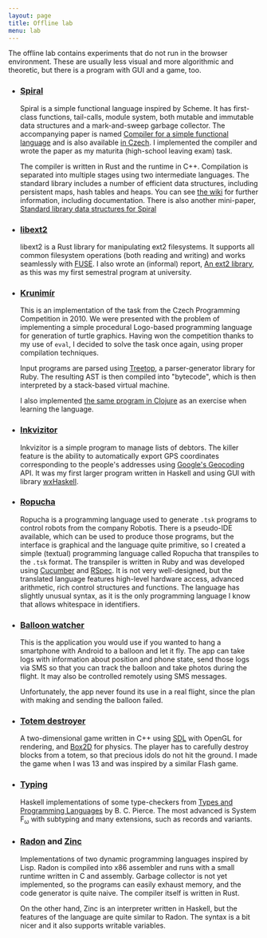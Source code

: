 ```yaml
---
layout: page
title: Offline lab
menu: lab
---
```


The offline lab contains experiments that do not run in the browser environment.
These are usually less visual and more algorithmic and theoretic, but there is a
program with GUI and a game, too.

- ### [Spiral](https://github.com/honzasp/spiral)

  Spiral is a simple functional language inspired by Scheme. It has first-class
  functions, tail-calls, module system, both mutable and immutable data
  structures and a mark-and-sweep garbage collector. The accompanying paper is
  named [Compiler for a simple functional language](/files/spiral_en.pdf) and is
  also available [in Czech](/files/spiral_cs.pdf). I implemented the compiler
  and wrote the paper as my maturita (high-school leaving exam) task.

  The compiler is written in Rust and the runtime in C++. Compilation is
  separated into multiple stages using two intermediate languages. The standard
  library includes a number of efficient data structures, including persistent
  maps, hash tables and heaps. You can see [the
  wiki](https://github.com/honzasp/spiral/wiki) for further information,
  including documentation. There is also another mini-paper, [Standard library
  data structures for Spiral](/files/spiral_data.pdf)

- ### [libext2](https://github.com/honzasp/libext2)

  libext2 is a Rust library for manipulating ext2 filesystems. It supports all
  common filesystem operations (both reading and writing) and works seamlessly
  with [FUSE](https://github.com/libfuse/libfuse). I also wrote an (informal)
  report, [An ext2 library](/files/libext2.pdf), as this was my first semestral
  program at university.

- ### [Krunimír](https://github.com/honzasp/krunimir)

  This is an implementation of the task from the Czech Programming Competition
  in 2010. We were presented with the problem of implementing a simple
  procedural Logo-based programming language for generation of turtle
  graphics. Having won the competition thanks to my use of `eval`, I decided
  to solve the task once again, using proper compilation techniques.

  Input programs are parsed using
  [Treetop](https://github.com/nathansobo/treetop), a parser-generator library
  for Ruby. The resulting AST is then compiled into "bytecode", which is then
  interpreted by a&nbsp;stack-based virtual machine.

  I also implemented [the same program in
  Clojure](https://github.com/honzasp/cjunimir) as an exercise when learning the
  language.

- ### [Inkvizitor](https://github.com/honzasp/inkvizitor)

  Inkvizitor is a simple program to manage lists of debtors. The killer
  feature is the ability to automatically export GPS coordinates corresponding
  to the people's addresses using [Google's
  Geocoding](https://developers.google.com/maps/documentation/geocoding/) API.
  It was my first larger program written in Haskell and using GUI with library
  [wxHaskell](http://www.haskell.org/haskellwiki/WxHaskell).
  

- ### [Ropucha](https://github.com/honzasp/ropucha)

  Ropucha is a programming language used to generate `.tsk` programs to control
  robots from the company Robotis. There is a pseudo-IDE available, which can be
  used to produce those programs, but the interface is graphical and the
  language quite primitive, so I created a simple (textual) programming language
  called Ropucha that transpiles to the `.tsk` format.  The transpiler is
  written in Ruby and was developed using [Cucumber](http://cukes.info) and
  [RSpec](http://rspec.info).  It is not very well-designed, but the translated
  language features high-level hardware access, advanced arithmetic, rich
  control structures and functions.  The language has slightly unusual syntax,
  as it is the only programming language I know that allows whitespace in
  identifiers.
  

- ### [Balloon watcher](https://github.com/honzasp/balloon_watcher)

  This is the application you would use if you wanted to hang a smartphone with
  Android to a balloon and let it fly. The app can take logs with information
  about position and phone state, send those logs via SMS so that you can track
  the balloon and take photos during the flight. It may also be controlled
  remotely using SMS messages.

  Unfortunately, the app never found its use in a real flight, since the plan
  with making and sending the balloon failed.
  
- ### [Totem destroyer](https://github.com/honzasp/totem_destroyer)

  A two-dimensional game written in C++ using [SDL](https://www.libsdl.org) with
  OpenGL for rendering, and [Box2D](http://box2d.org) for physics.  The player
  has to carefully destroy blocks from a totem, so that precious idols do not
  hit the ground. I made the game when I was 13 and was inspired by a similar
  Flash game.
  

- ### [Typing](https://github.com/honzasp/typing)

  Haskell implementations of some type-checkers from [Types and Programming
  Languages](http://www.cis.upenn.edu/~bcpierce/tapl/) by B. C. Pierce. The most
  advanced is System F<sub>&omega;</sub> with subtyping and many extensions,
  such as records and variants.
  
- ### [Radon](https://github.com/honzasp/radon) and [Zinc](https://github.com/honzasp/zinc)

  Implementations of two dynamic programming languages inspired by Lisp.  Radon
  is compiled into x86 assembler and runs with a small runtime written in C and
  assembly. Garbage collector is not yet implemented, so the programs can easily
  exhaust memory, and the code generator is quite naive.  The compiler itself is
  written in Rust.

  On the other hand, Zinc is an interpreter written in Haskell, but the features
  of the language are quite similar to Radon. The syntax is a bit nicer and it
  also supports writable variables.

